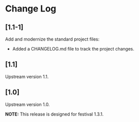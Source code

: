 # Change Log

## [1.1-1]

Add and modernize the standard project files:

  * Added a CHANGELOG.md file to track the project changes.

## [1.1]

Upstream version 1.1.

## [1.0]

Upstream version 1.0.

__NOTE:__ This release is designed for festival 1.3.1.
